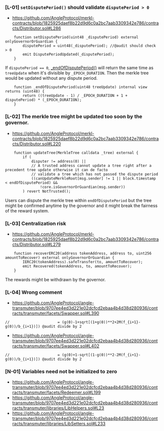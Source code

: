 ### [L-01] `setDisputePeriod()` should validate `disputePeriod > 0`
- https://github.com/AngleProtocol/merkl-contracts/blob/1825925daef8b22d9d6c0a2bc7aab3309342e786/contracts/Distributor.sol#L286

```solidity
    function setDisputePeriod(uint48 _disputePeriod) external onlyGovernorOrGuardian {
        disputePeriod = uint48(_disputePeriod); //@audit should check > 0
        emit DisputePeriodUpdated(_disputePeriod);
    }
```

If `disputePeriod == 0`, [_endOfDisputePeriod()](https://github.com/AngleProtocol/merkl-contracts/blob/1825925daef8b22d9d6c0a2bc7aab3309342e786/contracts/Distributor.sol#L321) will return the same time as `treeUpdate` when it's divisible by `_EPOCH_DURATION`. Then the merkle tree would be updated without any dispute period.

```solidity
    function _endOfDisputePeriod(uint48 treeUpdate) internal view returns (uint48) {
        return ((treeUpdate - 1) / _EPOCH_DURATION + 1 + disputePeriod) * (_EPOCH_DURATION);
    }
```

### [L-02] The merkle tree might be updated too soon by the governor.
- https://github.com/AngleProtocol/merkl-contracts/blob/1825925daef8b22d9d6c0a2bc7aab3309342e786/contracts/Distributor.sol#L220

```solidity
    function updateTree(MerkleTree calldata _tree) external {
        if (
            disputer != address(0) ||
            // A trusted address cannot update a tree right after a precedent tree update otherwise it can de facto
            // validate a tree which has not passed the dispute period
            ((canUpdateMerkleRoot[msg.sender] != 1 || block.timestamp < endOfDisputePeriod) &&
                !core.isGovernorOrGuardian(msg.sender))
        ) revert NotTrusted();
```

Users can dispute the merkle tree within `endOfDisputePeriod` but the tree might be confirmed anytime by the governor and it might break the fairness of the reward system.

### [L-03] Centralization risk
- https://github.com/AngleProtocol/merkl-contracts/blob/1825925daef8b22d9d6c0a2bc7aab3309342e786/contracts/Distributor.sol#L279

```solidity
    function recoverERC20(address tokenAddress, address to, uint256 amountToRecover) external onlyGovernorOrGuardian {
        IERC20(tokenAddress).safeTransfer(to, amountToRecover);
        emit Recovered(tokenAddress, to, amountToRecover);
    }
```

The rewards might be withdrawn by the governor.

### [L-04] Wrong comment
- https://github.com/AngleProtocol/angle-transmuter/blob/9707ee4ed3d221e02dcfcd2ebaa4b4d38d280936/contracts/transmuter/facets/Swapper.sol#L390

```solidity
//                      = (g(0)-1+sqrt[(1+g(0))**2+2M(f_{i+1}-g(0))/b_{i+1})]) @audit divide by 2
```

- https://github.com/AngleProtocol/angle-transmuter/blob/9707ee4ed3d221e02dcfcd2ebaa4b4d38d280936/contracts/transmuter/facets/Swapper.sol#L402

```solidity
//                      = (g(0)+1-sqrt[(1-g(0))**2-2M(f_{i+1}-g(0))/b_{i+1})]) @audit divide by 2
```

### [N-01] Variables need not be initialized to zero
- https://github.com/AngleProtocol/angle-transmuter/blob/9707ee4ed3d221e02dcfcd2ebaa4b4d38d280936/contracts/transmuter/facets/Redeemer.sol#L199
- https://github.com/AngleProtocol/angle-transmuter/blob/9707ee4ed3d221e02dcfcd2ebaa4b4d38d280936/contracts/transmuter/libraries/LibHelpers.sol#L23
- https://github.com/AngleProtocol/angle-transmuter/blob/9707ee4ed3d221e02dcfcd2ebaa4b4d38d280936/contracts/transmuter/libraries/LibSetters.sol#L233
